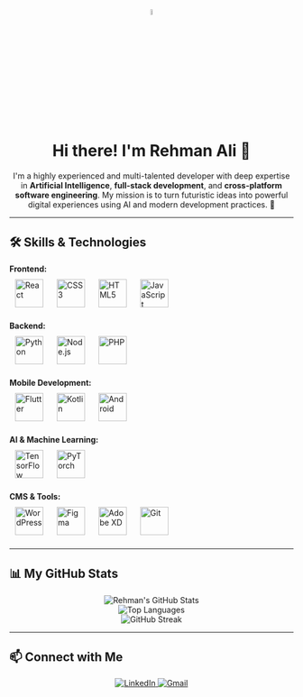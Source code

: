 <div align="center">
  <img src="https://media.giphy.com/media/hvRJCLFzcasrR4ia7z/giphy.gif" width="5%">
  <h1><b>Hi there! I'm Rehman Ali 👋</b></h1>
</div>

<div align="center">
  <p>
    I'm a highly experienced and multi-talented developer with deep expertise in <b>Artificial Intelligence</b>, <b>full-stack development</b>, and <b>cross-platform software engineering</b>. My mission is to turn futuristic ideas into powerful digital experiences using AI and modern development practices. 🚀
  </p>
</div>

---

## 🛠️ Skills & Technologies

<p align="left">
  <b>Frontend:</b><br>
  <a href="https://reactjs.org/" target="_blank"><img style="margin: 10px" src="https://profilinator.rishav.dev/skills-assets/react-original-wordmark.svg" alt="React" height="50" /></a>  
  <a href="https://www.w3schools.com/css/" target="_blank"><img style="margin: 10px" src="https://profilinator.rishav.dev/skills-assets/css3-original-wordmark.svg" alt="CSS3" height="50" /></a>  
  <a href="https://en.wikipedia.org/wiki/HTML5" target="_blank"><img style="margin: 10px" src="https://profilinator.rishav.dev/skills-assets/html5-original-wordmark.svg" alt="HTML5" height="50" /></a>  
  <a href="https://www.javascript.com/" target="_blank"><img style="margin: 10px" src="https://profilinator.rishav.dev/skills-assets/javascript-original.svg" alt="JavaScript" height="50" /></a>  
</p>

<p align="left">
  <b>Backend:</b><br>
  <a href="https://www.python.org/" target="_blank"><img style="margin: 10px" src="https://profilinator.rishav.dev/skills-assets/python-original.svg" alt="Python" height="50" /></a>  
  <a href="https://nodejs.org/" target="_blank"><img style="margin: 10px" src="https://profilinator.rishav.dev/skills-assets/nodejs-original-wordmark.svg" alt="Node.js" height="50" /></a>  
  <a href="https://www.php.net/" target="_blank"><img style="margin: 10px" src="https://profilinator.rishav.dev/skills-assets/php-original.svg" alt="PHP" height="50" /></a>  
</p>

<p align="left">
  <b>Mobile Development:</b><br>
  <a href="https://flutter.dev/" target="_blank"><img style="margin: 10px" src="https://profilinator.rishav.dev/skills-assets/flutter-original.svg" alt="Flutter" height="50" /></a>  
  <a href="https://kotlinlang.org/" target="_blank"><img style="margin: 10px" src="https://profilinator.rishav.dev/skills-assets/kotlin-original-wordmark.svg" alt="Kotlin" height="50" /></a>  
  <a href="https://developer.android.com/studio" target="_blank"><img style="margin: 10px" src="https://profilinator.rishav.dev/skills-assets/android-original-wordmark.svg" alt="Android" height="50" /></a>  
</p>

<p align="left">
  <b>AI & Machine Learning:</b><br>
  <a href="https://www.tensorflow.org/" target="_blank"><img style="margin: 10px" src="https://profilinator.rishav.dev/skills-assets/tensorflow-original-wordmark.svg" alt="TensorFlow" height="50" /></a>  
  <a href="https://pytorch.org/" target="_blank"><img style="margin: 10px" src="https://profilinator.rishav.dev/skills-assets/pytorch-original-wordmark.svg" alt="PyTorch" height="50" /></a>  
</p>

<p align="left">
  <b>CMS & Tools:</b><br>
  <a href="https://wordpress.com/" target="_blank"><img style="margin: 10px" src="https://profilinator.rishav.dev/skills-assets/wordpress-original.svg" alt="WordPress" height="50" /></a>  
  <a href="https://www.figma.com/" target="_blank"><img style="margin: 10px" src="https://profilinator.rishav.dev/skills-assets/figma-original.svg" alt="Figma" height="50" /></a>  
  <a href="https://www.adobe.com/products/xd.html" target="_blank"><img style="margin: 10px" src="https://profilinator.rishav.dev/skills-assets/adobexd.png" alt="Adobe XD" height="50" /></a>  
  <a href="https://git-scm.com/" target="_blank"><img style="margin: 10px" src="https://profilinator.rishav.dev/skills-assets/git-scm-icon.svg" alt="Git" height="50" /></a>  
</p>

---

## 📊 My GitHub Stats

<div align="center">
  <img src="https://github-readme-stats.vercel.app/api?username=RehmanBhaiKaUsername&show_icons=true&hide_border=true&theme=tokyonight&count_private=true&include_all_commits=true" alt="Rehman's GitHub Stats">
  <br>
  <img src="https://github-readme-stats.vercel.app/api/top-langs/?username=RehmanBhaiKaUsername&layout=compact&hide_border=true&theme=tokyonight&langs_count=10" alt="Top Languages">
  <br>
  <img src="https://github-readme-streak-stats.herokuapp.com/?user=RehmanBhaiKaUsername&theme=tokyonight&hide_border=true" alt="GitHub Streak">
</div>

---

## 📫 Connect with Me

<p align="center">
  <a href="[YAHAN_APNA_LINKEDIN_LINK_DALEIN]">
    <img src="https://img.shields.io/badge/LinkedIn-0077B5?style=for-the-badge&logo=linkedin&logoColor=white" alt="LinkedIn">
  </a>
  <a href="mailto:[YAHAN_APNA_EMAIL_DALEIN]">
    <img src="https://img.shields.io/badge/Gmail-D14836?style=for-the-badge&logo=gmail&logoColor=white" alt="Gmail">
  </a>
</p>
